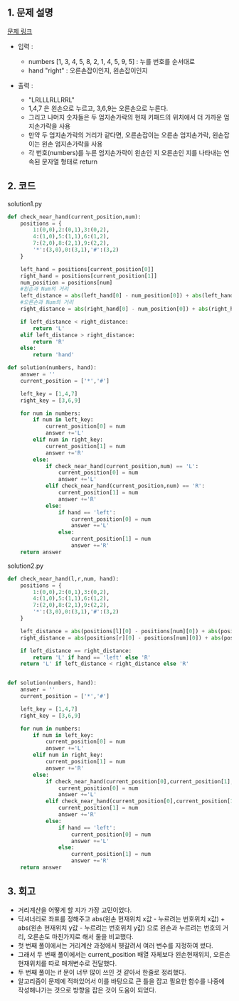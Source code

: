 ## 1. 문제 설명

[문제 링크](https://programmers.co.kr/learn/courses/30/lessons/67256)

- 입력 :

  - numbers [1, 3, 4, 5, 8, 2, 1, 4, 5, 9, 5] : 누를 번호를 순서대로
  - hand "right" : 오른손잡이인지, 왼손잡이인지

- 출력 :
  - "LRLLLRLLRRL"
  - 1,4,7 은 왼손으로 누르고, 3,6,9는 오른손으로 누른다.
  - 그리고 나머지 숫자들은 두 엄지손가락의 현재 키패드의 위치에서 더 가까운 엄지손가락을 사용
  - 만약 두 엄지손가락의 거리가 같다면, 오른손잡이는 오른손 엄지손가락, 왼손잡이는 왼손 엄지손가락을 사용
  - 각 번호(numbers)를 누른 엄지손가락이 왼손인 지 오른손인 지를 나타내는 연속된 문자열 형태로 return

## 2. 코드

solution1.py

```python
def check_near_hand(current_position,num):
    positions = {
        1:(0,0),2:(0,1),3:(0,2),
        4:(1,0),5:(1,1),6:(1,2),
        7:(2,0),8:(2,1),9:(2,2),
        '*':(3,0),0:(3,1),'#':(3,2)
    }

    left_hand = positions[current_position[0]]
    right_hand = positions[current_position[1]]
    num_position = positions[num]
    #왼손과 Num의 거리
    left_distance = abs(left_hand[0] - num_position[0]) + abs(left_hand[1]-num_position[1])
    #오른손과 Num의 거리
    right_distance = abs(right_hand[0] - num_position[0]) + abs(right_hand[1]-num_position[1])

    if left_distance < right_distance:
        return 'L'
    elif left_distance > right_distance:
        return 'R'
    else:
        return 'hand'

def solution(numbers, hand):
    answer = ''
    current_position = ['*','#']

    left_key = [1,4,7]
    right_key = [3,6,9]

    for num in numbers:
        if num in left_key:
            current_position[0] = num
            answer +='L'
        elif num in right_key:
            current_position[1] = num
            answer +='R'
        else:
            if check_near_hand(current_position,num) == 'L':
                current_position[0] = num
                answer +='L'
            elif check_near_hand(current_position,num) == 'R':
                current_position[1] = num
                answer +='R'
            else:
                if hand == 'left':
                    current_position[0] = num
                    answer +='L'
                else:
                    current_position[1] = num
                    answer +='R'
    return answer

```

solution2.py

```python
def check_near_hand(l,r,num, hand):
    positions = {
        1:(0,0),2:(0,1),3:(0,2),
        4:(1,0),5:(1,1),6:(1,2),
        7:(2,0),8:(2,1),9:(2,2),
        '*':(3,0),0:(3,1),'#':(3,2)
    }

    left_distance = abs(positions[l][0] - positions[num][0]) + abs(positions[l][1]-positions[num][1])
    right_distance = abs(positions[r][0] - positions[num][0]) + abs(positions[r][1]-positions[num][1])

    if left_distance == right_distance:
        return 'L' if hand == 'left' else 'R'
    return 'L' if left_distance < right_distance else 'R'


def solution(numbers, hand):
    answer = ''
    current_position = ['*','#']

    left_key = [1,4,7]
    right_key = [3,6,9]

    for num in numbers:
        if num in left_key:
            current_position[0] = num
            answer +='L'
        elif num in right_key:
            current_position[1] = num
            answer +='R'
        else:
            if check_near_hand(current_position[0],current_position[1],num,hand) == 'L':
                current_position[0] = num
                answer +='L'
            elif check_near_hand(current_position[0],current_position[1],num,hand) == 'R':
                current_position[1] = num
                answer +='R'
            else:
                if hand == 'left':
                    current_position[0] = num
                    answer +='L'
                else:
                    current_position[1] = num
                    answer +='R'
    return answer
```

## 3. 회고

- 거리계산을 어떻게 할 지가 가장 고민이었다.
- 딕셔너리로 좌표를 정해주고 abs(왼손 현재위치 x값 - 누르려는 번호위치 x값) + abs(왼손 현재위치 y값 - 누르려는 번호위치 y값) 으로 왼손과 누르려는 번호의 거리, 오른손도 마친가지로 해서 둘을 비교했다.
- 첫 번째 풀이에서는 거리계산 과정에서 헷갈려서 여러 변수를 지정하여 썼다.
- 그래서 두 번째 풀이에서는 current_position 배열 자체보다 왼손현재위치, 오른손현재위치를 따로 매개변수로 전달했다.
- 두 번째 풀이는 if 문이 너무 많이 쓰인 것 같아서 한줄로 정리했다.
- 알고리즘이 문제에 적혀있어서 이를 바탕으로 큰 틀을 잡고 필요한 함수를 나중에 작성해나가는 것으로 방향을 잡은 것이 도움이 되었다.
